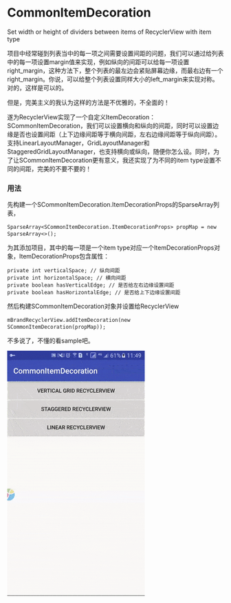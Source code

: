 # CommonItemDecoration
Set width or height of dividers between items of RecyclerView with item type

项目中经常碰到列表当中的每一项之间需要设置间距的问题，我们可以通过给列表中的每一项设置margin值来实现，例如纵向的间距可以给每一项设置right_margin，这种方法下，整个列表的最左边会紧贴屏幕边缘，而最右边有一个right_margin。你说，可以给整个列表设置同样大小的left_margin来实现对称。对的，这样是可以的。

但是，完美主义的我认为这样的方法是不优雅的，不全面的！

遂为RecyclerView实现了一个自定义ItemDecoration：SCommonItemDecoration，我们可以设置横向和纵向的间距，同时可以设置边缘是否也设置间距（上下边缘间距等于横向间距，左右边缘间距等于纵向间距）。支持LinearLayoutManager，GridLayoutManager和StaggeredGridLayoutManager，也支持横向或纵向，随便你怎么设。同时，为了让SCommonItemDecoration更有意义，我还实现了为不同的item type设置不同的间距，完美的不要不要的！

### 用法

先构建一个SCommonItemDecoration.ItemDecorationProps的SparseArray列表，

```
SparseArray<SCommonItemDecoration.ItemDecorationProps> propMap = new SparseArray<>();
```

为其添加项目，其中的每一项是一个item type对应一个ItemDecorationProps对象，ItemDecorationProps包含属性：

```
private int verticalSpace; // 纵向间距
private int horizontalSpace; // 横向间距
private boolean hasVerticalEdge; // 是否给左右边缘设置间距
private boolean hasHorizontalEdge; // 是否给上下边缘设置间距
```

然后构建SCommonItemDecoration对象并设置给RecyclerView

```
mBrandRecyclerView.addItemDecoration(new SCommonItemDecoration(propMap));
```

不多说了，不懂的看sample吧。

![](demo.gif)


